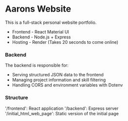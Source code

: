 # Aarons Website
This is a full-stack personal website portfolio.
- Frontend - React Material UI
- Backend - Node.js + Express
- Hosting - Render (Takes 20 seconds to come online)

### Backend 
The backend is responsible for:
- Serving structured JSON data to the frontend
- Managing project information and skill filtering
- Handling CORS and environment variables with Dotenv

### Structure
'/frontend': React application
'/backend': Express server
'/initial_html_web_page': Static version of the initial page
